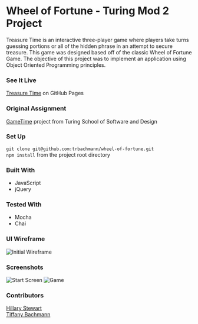 # Wheel of Fortune - Turing Mod 2 Project
Treasure Time is an interactive three-player game where players take turns guessing portions or all of the hidden phrase in an attempt to secure treasure. This game was designed based off of the classic Wheel of Fortune Game. The objective of this project was to implement an application using Object Oriented Programming principles. 

### See It Live
[Treasure Time](https://trbachmann.github.io/wheel-of-fortune/) on GitHub Pages

### Original Assignment
[GameTime](http://frontend.turing.io/projects/wheel-of-fortune.html) project from Turing School of Software and Design 

### Set Up
```git clone git@github.com:trbachmann/wheel-of-fortune.git```  
```npm install``` from the project root directory

### Built With
* JavaScript
* jQuery

### Tested With
* Mocha
* Chai

### UI Wireframe
![Initial Wireframe](Wireframe.jpg) 

### Screenshots
![Start Screen](treasure-time-start-screen.png) 
![Game](treasure-time-game-screen.png) 

### Contributors
[Hillary Stewart](https://github.com/hillstew)  
[Tiffany Bachmann](https://github.com/trbachmann)
